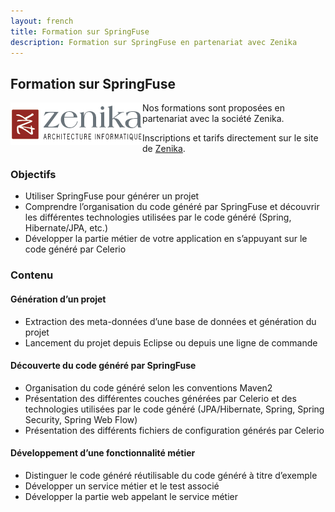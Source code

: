 ```yaml
---
layout: french
title: Formation sur SpringFuse
description: Formation sur SpringFuse en partenariat avec Zenika 
---
```


## Formation sur SpringFuse

<div class="row">
<div class="span2">
<a href="http://www.zenika.com"><img align="left" src="/images/partners/logo-zenika.gif"/></a>
</div>
<div class="span10">
<p>Nos formations sont proposées en partenariat avec la société Zenika.</p>
<p>Inscriptions et tarifs directement sur le site de <a href="http://www.zenika.com/formation_springfuse.php" target="new">Zenika</a>.</p>
</div>
</div>

### Objectifs

* Utiliser SpringFuse pour générer un projet
* Comprendre l’organisation du code généré par SpringFuse et découvrir les différentes technologies utilisées par le code généré (Spring, Hibernate/JPA, etc.)
* Développer la partie métier de votre application en s’appuyant sur le code généré par Celerio

### Contenu

#### Génération d’un projet

* Extraction des meta-données d’une base de données et génération du projet
* Lancement du projet depuis Eclipse ou depuis une ligne de commande

#### Découverte du code généré par SpringFuse

* Organisation du code généré selon les conventions Maven2
* Présentation des différentes couches générées par Celerio et des technologies utilisées par le code généré (JPA/Hibernate, Spring, Spring Security, Spring Web Flow)
* Présentation des différents fichiers de configuration générés par Celerio

#### Développement d’une fonctionnalité métier

* Distinguer le code généré réutilisable du code généré à titre d’exemple
* Développer un service métier et le test associé
* Développer la partie web appelant le service métier

